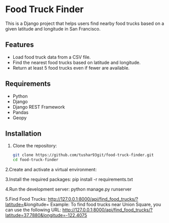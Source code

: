 # Food Truck Finder

This is a Django project that helps users find nearby food trucks based on a given latitude and longitude in San Francisco.

## Features

- Load food truck data from a CSV file.
- Find the nearest food trucks based on latitude and longitude.
- Return at least 5 food trucks even if fewer are available.

## Requirements

- Python 
- Django
- Django REST Framework
- Pandas
- Geopy

## Installation

1. Clone the repository:
   ```bash
   git clone https://github.com/tushar93git/food-truck-finder.git
   cd food-truck-finder

2.Create and activate a virtual environment:

3.Install the required packages:
pip install -r requirements.txt

4.Run the development server:
python manage.py runserver

5.Find Food Trucks:
http://127.0.0.1:8000/api/find_food_trucks/?latitude=<latitude>&longitude=<longitude>
Example:
To find food trucks near Union Square, you can use the following URL:
http://127.0.0.1:8000/api/find_food_trucks/?latitude=37.7880&longitude=-122.4075
